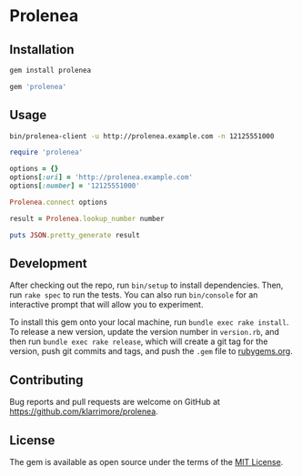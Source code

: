 # Prolenea

## Installation

```bash
gem install prolenea
```

```ruby
gem 'prolenea'
```

## Usage

```bash
bin/prolenea-client -u http://prolenea.example.com -n 12125551000
```

```ruby
require 'prolenea'

options = {}
options[:uri] = 'http://prolenea.example.com'
options[:number] = '12125551000'

Prolenea.connect options

result = Prolenea.lookup_number number

puts JSON.pretty_generate result
```

## Development

After checking out the repo, run `bin/setup` to install dependencies. Then, run `rake spec` to run the tests. You can also run `bin/console` for an interactive prompt that will allow you to experiment.

To install this gem onto your local machine, run `bundle exec rake install`. To release a new version, update the version number in `version.rb`, and then run `bundle exec rake release`, which will create a git tag for the version, push git commits and tags, and push the `.gem` file to [rubygems.org](https://rubygems.org).

## Contributing

Bug reports and pull requests are welcome on GitHub at https://github.com/klarrimore/prolenea.


## License

The gem is available as open source under the terms of the [MIT License](http://opensource.org/licenses/MIT).
